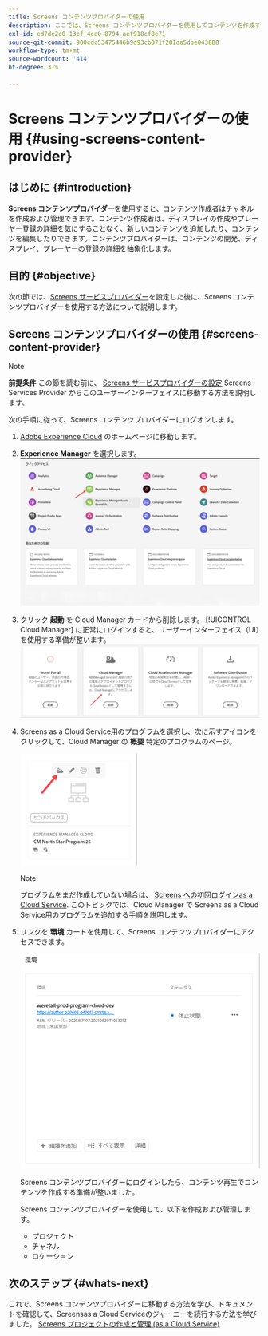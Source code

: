 ```yaml
---
title: Screens コンテンツプロバイダーの使用
description: ここでは、Screens コンテンツプロバイダーを使用してコンテンツを作成する方法について説明します。
exl-id: ed7de2c0-13cf-4ce0-8794-aef918cf8e71
source-git-commit: 900cdc53475446b9d93cb071f281da5dbe043888
workflow-type: tm+mt
source-wordcount: '414'
ht-degree: 31%

---
```


# Screens コンテンツプロバイダーの使用 {#using-screens-content-provider}

## はじめに {#introduction}

**Screens コンテンツプロバイダー**&#x200B;を使用すると、コンテンツ作成者はチャネルを作成および管理できます。コンテンツ作成者は、ディスプレイの作成やプレーヤー登録の詳細を気にすることなく、新しいコンテンツを追加したり、コンテンツを編集したりできます。コンテンツプロバイダーは、コンテンツの開発、ディスプレイ、プレーヤーの登録の詳細を抽象化します。

## 目的 {#objective}

次の節では、[Screens サービスプロバイダー](https://experienceleague.adobe.com/docs/experience-manager-cloud-service/content/screens-as-cloud-service/configure-screens-cloud/navigating-to-screens-services-provider.html?lang=en)を設定した後に、Screens コンテンツプロバイダーを使用する方法について説明します。

## Screens コンテンツプロバイダーの使用 {#screens-content-provider}

>[!NOTE]
>**前提条件**
>この節を読む前に、 [Screens サービスプロバイダーの設定](https://experienceleague.adobe.com/docs/experience-manager-cloud-service/content/screens-as-cloud-service/configure-screens-cloud/navigating-to-screens-services-provider.html?lang=en) Screens Services Provider からこのユーザーインターフェイスに移動する方法を説明します。

次の手順に従って、Screens コンテンツプロバイダーにログオンします。

1. [Adobe Experience Cloud](https://experience.adobe.com) のホームページに移動します。

1. **Experience Manager** を選択します。
   ![ランディングページ (Experience Managerの領域にすばやくアクセスできます )](/help/implementing/cloud-manager/getting-access-to-aem-in-cloud/assets/landing-page1.png)

1. クリック **起動** を Cloud Manager カードから削除します。 [!UICONTROL Cloud Manager] に正常にログインすると、ユーザーインターフェイス（UI）を使用する準備が整います。
   ![Cloud Manager の 4 つの領域 (Brand Portal、Cloud Manager、Cloud Acceleration Manager、ソフトウェア配布 ) には、それぞれ独自の Launch ボタンが表示されます。](/help/implementing/cloud-manager/getting-access-to-aem-in-cloud/assets/landing-page2.png)

1. Screens as a Cloud Service用のプログラムを選択し、次に示すアイコンをクリックして、Cloud Manager の **概要** 特定のプログラムのページ。

   ![Cloud Manager の概要ページのアイコンがツールバーの左端に表示されます。](/help/screens-cloud/assets/configure/screens-cp-1.png)

   >[!NOTE]
   >プログラムをまだ作成していない場合は、 [Screens への初回ログインas a Cloud Service](https://experienceleague.adobe.com/docs/experience-manager-cloud-service/content/screens-as-cloud-service/onboarding-screens-cloud/first-time-login-screens-cloud.html?lang=en). このトピックでは、Cloud Manager で Screens as a Cloud Service用のプログラムを追加する手順を説明します。

1. リンクを **環境** カードを使用して、Screens コンテンツプロバイダーにアクセスできます。

   ![Screens コンテンツプロバイダーにアクセスするための環境カードから強調表示されたリンク。](/help/screens-cloud/assets/configure/screens-cp-2.png)

   Screens コンテンツプロバイダーにログインしたら、コンテンツ再生でコンテンツを作成する準備が整いました。

   Screens コンテンツプロバイダーを使用して、以下を作成および管理します。

   * プロジェクト
   * チャネル
   * ロケーション

## 次のステップ {#whats-next}

これで、Screens コンテンツプロバイダーに移動する方法を学び、ドキュメントを確認して、Screensas a Cloud Serviceのジャーニーを続行する方法を学びました。 [Screens プロジェクトの作成と管理 (as a Cloud Service)](https://experienceleague.adobe.com/docs/experience-manager-cloud-service/content/screens-as-cloud-service/create-content/creating-projects-screens-cloud.html?lang=en).
